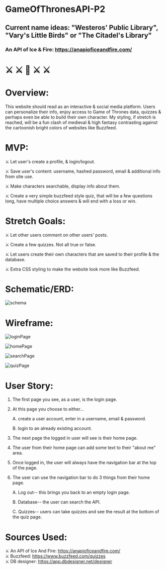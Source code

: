 # GameOfThronesAPI-P2

## Current name ideas: "Westeros' Public Library", "Vary's Little Birds" or "The Citadel's Library"

### An API of Ice & Fire: https://anapioficeandfire.com/

# ⚔️ ⚔️ 👑 ⚔️ ⚔️

# Overview:

This website should read as an interactive & social media platform. Users can personalize their info, enjoy access to Game of Thrones data, quizzes & perhaps even be able to build their own character. My styling, if stretch is reached, will be a fun clash of medieval & high fantasy contrasting against the cartoonish bright colors of websites like Buzzfeed.

# MVP:

⚔️ Let user's create a profile, & login/logout.

⚔️ Save user's content: username, hashed password, email & additional info from site use.

⚔️ Make characters searchable, display info about them.

⚔️ Create a very simple buzzfeed style quiz, that will be a few questions long, have multiple choice answers & will end with a loss or win.

# Stretch Goals:

⚔️ Let other users comment on other users' posts.

⚔️ Create a few quizzes. Not all true or false.

⚔️ Let users create their own characters that are saved to their profile & the database.

⚔️ Extra CSS styling to make the website look more like Buzzfeed.

# Schematic/ERD:

![schema](/images/schema2.png)

# Wireframe:

![loginPage](/images/loginPage.png)

![homePage](/images/homePage.png)

![searchPage](/images/searchPage.png)

![quizPage](/images/quizPage.png)

# User Story:

1. The first page you see, as a user, is the login page.
2. At this page you choose to either...

   A. create a user account, enter in a username, email & password.

   B. login to an already existing account.

3. The next page the logged in user will see is their home page.
4. The user from their home page can add some text to their "about me" area.
5. Once logged in, the user will always have the navigation bar at the top of the page.
6. The user can use the navigation bar to do 3 things from their home page.

   A. Log out-- this brings you back to an empty login page.

   B. Database-- the user can search the API.

   C. Quizzes-- users can take quizzes and see the result at the bottom of the quiz page.

# Sources Used:

⚔️ An API of Ice And Fire: https://anapioficeandfire.com/ <br>
⚔️ Buzzfeed: https://www.buzzfeed.com/quizzes <br>
⚔️ DB designer: https://app.dbdesigner.net/designer <br>

